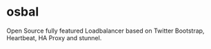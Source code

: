 osbal
=====

Open Source fully featured Loadbalancer based on Twitter Bootstrap, Heartbeat, HA Proxy and stunnel.
